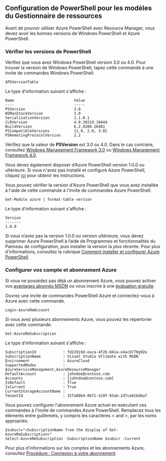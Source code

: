 ## Configuration de PowerShell pour les modèles du Gestionnaire de ressources

Avant de pouvoir utiliser Azure PowerShell avec Resource Manager, vous devez avoir les bonnes versions de Windows PowerShell et Azure PowerShell.

### Vérifier les versions de PowerShell

Vérifiez que vous avez Windows PowerShell version 3.0 ou 4.0. Pour trouver la version de Windows PowerShell, tapez cette commande à une invite de commandes Windows PowerShell.

	$PSVersionTable

Le type d'information suivant s'affiche :

	Name                           Value
	----                           -----
	PSVersion                      3.0
	WSManStackVersion              3.0
	SerializationVersion           1.1.0.1
	CLRVersion                     4.0.30319.18444
	BuildVersion                   6.2.9200.16481
	PSCompatibleVersions           {1.0, 2.0, 3.0}
	PSRemotingProtocolVersion      2.2


Vérifiez que la valeur de **PSVersion** est 3.0 ou 4.0. Dans le cas contraire, consultez [Windows Management Framework 3.0](http://www.microsoft.com/download/details.aspx?id=34595) ou [Windows Management Framework 4.0](http://www.microsoft.com/download/details.aspx?id=40855).

Vous devez également disposer d’Azure PowerShell version 1.0.0 ou ultérieure. Si vous n'avez pas installé et configuré Azure PowerShell, cliquez [ici](powershell-install-configure.md) pour obtenir les instructions.

Vous pouvez vérifier la version d'Azure PowerShell que vous avez installée à l'aide de cette commande à l'invite de commandes Azure PowerShell.

	Get-Module azure | format-table version

Le type d'information suivant s'affiche :

	Version
	-------
	1.0.0

Si vous n’avez pas la version 1.0.0 ou version ultérieure, vous devez supprimer Azure PowerShell à l’aide de Programmes et fonctionnalités du Panneau de configuration, puis installer la version la plus récente. Pour plus d'informations, consultez la rubrique [Comment installer et configurer Azure PowerShell](powershell-install-configure.md).

### Configurer vos compte et abonnement Azure

Si vous ne possédez pas déjà un abonnement Azure, vous pouvez activer vos [avantages abonnés MSDN](http://azure.microsoft.com/pricing/member-offers/msdn-benefits-details/) ou vous inscrire à une [évaluation gratuite](http://azure.microsoft.com/pricing/free-trial/).

Ouvrez une invite de commandes PowerShell Azure et connectez-vous à Azure avec cette commande.

	Login-AzureRmAccount

Si vous avez plusieurs abonnements Azure, vous pouvez les répertorier avec cette commande.

	Get-AzureRmSubscription

Le type d'information suivant s'affiche :

	SubscriptionId            : fd22919d-eaca-4f2b-841a-e4ac6770g92e
	SubscriptionName          : Visual Studio Ultimate with MSDN
	Environment               : AzureCloud
	SupportedModes            : AzureServiceManagement,AzureResourceManager
	DefaultAccount            : johndoe@contoso.com
	Accounts                  : {johndoe@contoso.com}
	IsDefault                 : True
	IsCurrent                 : True
	CurrentStorageAccountName :
	TenantId                  : 32fa88b4-86f1-419f-93ab-2d7ce016dba7

Vous pouvez configurer l'abonnement Azure actuel en exécutant ces commandes à l'invite de commandes Azure PowerShell. Remplacez tous les éléments entre guillemets, y compris les caractères < and >, par les noms appropriés.

	$subscr="<SubscriptionName from the display of Get-AzureRmSubscription>"
	Select-AzureRmSubscription -SubscriptionName $subscr -Current

Pour plus d’informations sur les comptes et les abonnements Azure, consultez [Procédure : Connexion à votre abonnement](powershell-install-configure.md#Connect).

<!---HONumber=Oct15_HO3-->
